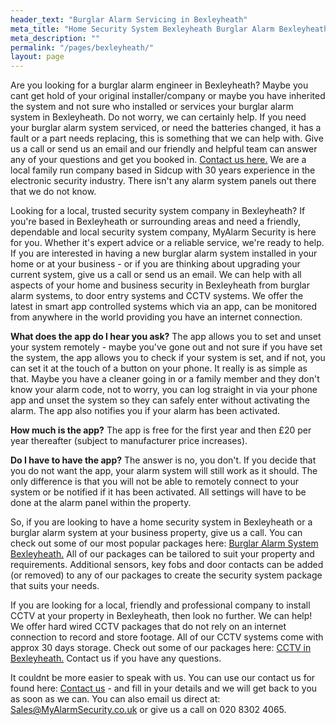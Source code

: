 ```yaml
---
header_text: "Burglar Alarm Servicing in Bexleyheath"
meta_title: "Home Security System Bexleyheath Burglar Alarm Bexleyheath. - My Alarm Security"
meta_description: ""
permalink: "/pages/bexleyheath/"
layout: page
---
```


Are you looking for a burglar alarm engineer in Bexleyheath? Maybe you cant get hold of your original installer/company or maybe you have inherited the system and not sure who installed or services your burglar alarm system in Bexleyheath. Do not worry, we can certainly help. If you need your burglar alarm system serviced, or need the batteries changed, it has a fault or a part needs replacing, this is something that we can help with. Give us a call or send us an email and our friendly and helpful team can answer any of your questions and get you booked in. [Contact us here.](/contact/) We are a local family run company based in Sidcup with 30 years experience in the electronic security industry. There isn\'t any alarm system panels out there that we do not know.

Looking for a local, trusted security system company in Bexleyheath? If you\'re based in Bexleyheath or surrounding areas and need a friendly, dependable and local security system company, MyAlarm Security is here for you. Whether it\'s expert advice or a reliable service, we\'re ready to help. If you are interested in having a new burglar alarm system installed in your home or at your business - or if you are thinking about upgrading your current system, give us a call or send us an email. We can help with all aspects of your home and business security in Bexleyheath from burglar alarm systems, to door entry systems and CCTV systems. We offer the latest in smart app controlled systems which via an app, can be monitored from anywhere in the world providing you have an internet connection.

**What does the app do I hear you ask?** The app allows you to set and unset your system remotely - maybe you\'ve gone out and not sure if you have set the system, the app allows you to check if your system is set, and if not, you can set it at the touch of a button on your phone. It really is as simple as that. Maybe you have a cleaner going in or a family member and they don\'t know your alarm code, not to worry, you can log straight in via your phone app and unset the system so they can safely enter without activating the alarm. The app also notifies you if your alarm has been activated.

**How much is the app?** The app is free for the first year and then £20 per year thereafter (subject to manufacturer price increases).

**Do I have to have the app?** The answer is no, you don\'t. If you decide that you do not want the app, your alarm system will still work as it should. The only difference is that you will not be able to remotely connect to your system or be notified if it has been activated. All settings will have to be done at the alarm panel within the property.

So, if you are looking to have a home security system in Bexleyheath or a burglar alarm system at your business property, give us a call. You can check out some of our most popular packages here: [Burglar Alarm System Bexleyheath.](/categories/burglar-alarms/) All of our packages can be tailored to suit your property and requirements. Additional sensors, key fobs and door contacts can be added (or removed) to any of our packages to create the security system package that suits your needs.

If you are looking for a local, friendly and professional company to install CCTV at your property in Bexleyheath, then look no further. We can help! We offer hard wired CCTV packages that do not rely on an internet connection to record and store footage. All of our CCTV systems come with approx 30 days storage. Check out some of our packages here: [CCTV in Bexleyheath.](/categories/cctv/) Contact us if you have any questions.

It couldnt be more easier to speak with us. You can use our contact us for found here: [Contact us](/contact/) - and fill in your details and we will get back to you as soon as we can. You can also email us direct at: Sales@MyAlarmSecurity.co.uk or give us a call on 020 8302 4065.